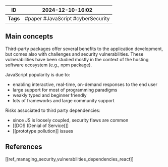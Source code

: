 
| ID       | 2024-12-10-16:02                   |
| -------- | ---------------------------------- |
| **Tags** | #paper #JavaScript #cyberSecurity  |
## Main concepts

Third-party packages offer several benefits to the application development, but comes also with challenges and security vulnerabilities. These vulnerabilities have been studied mostly in the context of the hosting software ecosystem (e.g., npm package).

JavaScript popularity is due to:
- enabling interactive, real-time, on-demand responses to the end user
- large support for most of programming paradigms
- weakly typed and beginner friendly
- lots of frameworks and large community support

Risks associated to third party dependencies:
- since JS is loosely coupled, security flaws are common
- [[DOS (Denial of Service)]]
- [[prototype pollution]] issues

## References
[[ref_managing_security_vulnerabilities_dependencies_react]]
